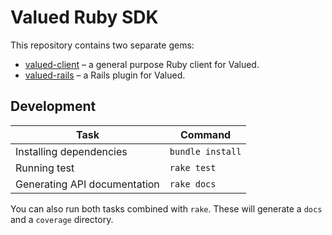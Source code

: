 # Valued Ruby SDK

This repository contains two separate gems:

* [valued-client](valued-client) – a general purpose Ruby client for Valued.
* [valued-rails](valued-rails) – a Rails plugin for Valued.

## Development

Task                         | Command
-----------------------------|---------------------
Installing dependencies      | `bundle install`
Running test                 | `rake test`
Generating API documentation | `rake docs`

You can also run both tasks combined with `rake`. These will generate a `docs` and a `coverage` directory.
